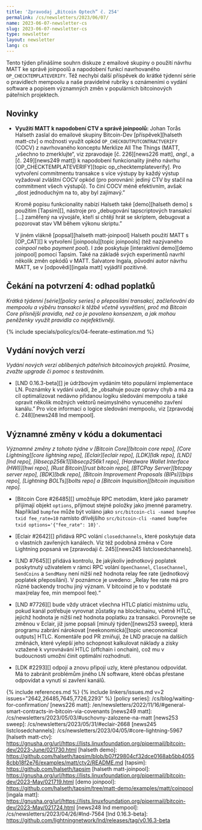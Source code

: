 ```yaml
---
title: 'Zpravodaj „Bitcoin Optech” č. 254'
permalink: /cs/newsletters/2023/06/07/
name: 2023-06-07-newsletter-cs
slug: 2023-06-07-newsletter-cs
type: newsletter
layout: newsletter
lang: cs
---
```

Tento týden přinášíme souhrn diskuze z emailové skupiny o použití
návrhu MATT ke správě joinpoolů a napodobení funkcí navrhovaného
`OP_CHECKTEMPLATEVERIFY`. Též nechybí další příspěvek do krátké
týdenní série o pravidlech mempoolu a naše pravidelné rubriky s
oznámeními o vydání software a popisem významných změn v populárních
bitcoinových páteřních projektech.

## Novinky

- **Využití MATT k napodobení CTV a správě joinpoolů:** Johan Torås
  Halseth zaslal do emailové skupiny Bitcoin-Dev [příspěvek][halseth matt-ctv]
  o možnosti využít opkód `OP_CHECKOUTPUTCONTRACTVERIFY` (COCV) z navrhovaného
  konceptu Merklize All The Things (MATT, „všechno to zmerklujte“, viz
  zpravodaje [č. 226][news226 matt], *angl.*, a [č. 249][news249 matt])
  k napodobení funkcionality jiného návrhu [OP_CHECKTEMPLATEVERIFY][topic
  op_checktemplateverify]. Pro vytvoření commitmentu transakce s více
  výstupy by každý výstup vyžadoval zvláštní COCV opkód (pro porovnání:
  jediný CTV by stačil na commitment všech výstupů). To činí COCV méně
  efektivním, avšak „dost jednoduchým na to, aby byl zajímavý.”

  Kromě popisu funkcionality nabízí Halseth také [demo][halseth demo]
  s použitím [Tapsim][], nástroje pro „debugování tapscriptových transakcí […]
  zaměřený na vývojáře, kteří si chtějí hrát se skriptem, debugovat a
  pozorovat stav VM během výkonu skriptu.”

  V jiném vlákně [popsal][halseth matt-joinpool] Halseth použití MATT
  s [OP_CAT][] k vytvoření [joinpoolu][topic joinpools] (též nazývaného
  _coinpool_ nebo _payment pool_). I zde poskytuje [interaktivní demo][demo
  joinpool] pomocí Tapsim. Také na základě svých experimentů navrhl několik
  změn opkódů v MATT. Salvatore Ingala, původní autor návrhu MATT, se v
  [odpovědi][ingala matt] vyjádřil pozitivně.

## Čekání na potvrzení 4: odhad poplatků

_Krátká týdenní [série][policy series] o přeposílání transakcí, začleňování do mempoolu a výběru
transakcí k těžbě včetně vysvětlení, proč má Bitcoin Core přísnější pravidla,
než co je povoleno konsenzem, a jak mohou peněženky využít pravidla co nejefektivněji._

{% include specials/policy/cs/04-feerate-estimation.md %}

## Vydání nových verzí

*Vydání nových verzí oblíbených páteřních bitcoinových projektů. Prosíme,
zvažte upgrade či pomoc s testováním.*

- [LND 0.16.3-beta][] je údržbovým vydáním této populární implementace LN.
  Poznámky k vydání uvádí, že „obsahuje pouze opravy chyb a má za cíl
  optimalizovat nedávno přidanou logiku sledování mempoolu a také opravit
  několik možných vektorů neúmyslného vynuceného zavření kanálu.” Pro
  více informací o logice sledování mempoolu, viz [zpravodaj č. 248][news248
  lnd mempool].

## Významné změny v kódu a dokumentaci

*Významné změny z tohoto týdne v [Bitcoin Core][bitcoin core repo], [Core
Lightning][core lightning repo], [Eclair][eclair repo], [LDK][ldk repo],
[LND][lnd repo], [libsecp256k1][libsecp256k1 repo], [Hardware Wallet
Interface (HWI)][hwi repo], [Rust Bitcoin][rust bitcoin repo], [BTCPay
Server][btcpay server repo], [BDK][bdk repo], [Bitcoin Improvement
Proposals (BIPs)][bips repo], [Lightning BOLTs][bolts repo] a
[Bitcoin Inquisition][bitcoin inquisition repo].*

- [Bitcoin Core #26485][] umožňuje RPC metodám, které jako parametr
  přijímají objekt `options`, přijmout stejné položky jako jmenné
  parametry. Například `bumpfee` může být voláno jako
  `src/bitcoin-cli -named bumpfee txid fee_rate=10` namísto dřívějšího
  `src/bitcoin-cli -named bumpfee txid options='{"fee_rate": 10}'`.

- [Eclair #2642][] přidává RPC volání `closedchannels`, které poskytuje
  data o vlastních zavřených kanálech. Viz též podobná změna v Core Lightning
  popsaná ve [zpravodaji č. 245][news245 listclosedchannels].

- [LND #7645][] přidává kontrolu, že jakýkoliv jednotkový poplatek poskytnutý
  uživatelem v rámci RPC volání `OpenChannel`, `CloseChannel`, `SendCoins` a
  `SendMany` není nižší než hodnota relay fee rate (jednotkový poplatek
  přeposílání). V poznámce je uvedeno: „Relay fee rate má pro různé backendy
  trochu jiný význam. V bitcoind je to v podstatě max(relay fee, min mempool fee).“

- [LND #7726][] bude vždy utrácet všechna HTLC platící místnímu uzlu, pokud
  kanál potřebuje vyrovnat zůstatky na blockchainu, včetně HTLC, jejichž
  hodnota je nižší než hodnota poplatku za transakci. Porovnejte se změnou
  v Eclair, již jsme popsali [minulý týden][news253 sweep], která programu
  zabrání nárokovat [neekonomická][topic uneconomical outputs] HTLC.
  Komentáře pod PR zmiňují, že LND pracuje na dalších změnách, které vylepší
  jeho schopnost kalkulovat náklady a zisky vztažené k vyrovnávání HTLC
  (offchain i onchain), což mu v budoucnosti umožní činit optimální rozhodnutí.

- [LDK #2293][] odpojí a znovu připojí uzly, které přestanou odpovídat. Má to
  zabránit problémům jiného LN software, které občas přestane odpovídat a vynutí
  si zavření kanálů.

{% include references.md %}
{% include linkers/issues.md v=2 issues="2642,26485,7645,7726,2293" %}
[policy series]: /cs/blog/waiting-for-confirmation/
[news226 matt]: /en/newsletters/2022/11/16/#general-smart-contracts-in-bitcoin-via-covenants
[news249 matt]: /cs/newsletters/2023/05/03/#uschovny-zalozene-na-matt
[news253 sweep]: /cs/newsletters/2023/05/31/#eclair-2668
[news245 listclosedchannels]: /cs/newsletters/2023/04/05/#core-lightning-5967
[halseth matt-ctv]: https://gnusha.org/url/https://lists.linuxfoundation.org/pipermail/bitcoin-dev/2023-June/021730.html
[halseth demo]: https://github.com/halseth/tapsim/blob/b07f29804cf32dce0168ab5bb40558cbb18f2e76/examples/matt/ctv2/README.md
[tapsim]: https://github.com/halseth/tapsim
[halseth matt-joinpool]: https://gnusha.org/url/https://lists.linuxfoundation.org/pipermail/bitcoin-dev/2023-May/021719.html
[demo joinpool]: https://github.com/halseth/tapsim/tree/matt-demo/examples/matt/coinpool
[ingala matt]: https://gnusha.org/url/https://lists.linuxfoundation.org/pipermail/bitcoin-dev/2023-May/021724.html
[news248 lnd mempool]: /cs/newsletters/2023/04/26/#lnd-7564
[lnd 0.16.3-beta]: https://github.com/lightningnetwork/lnd/releases/tag/v0.16.3-beta

